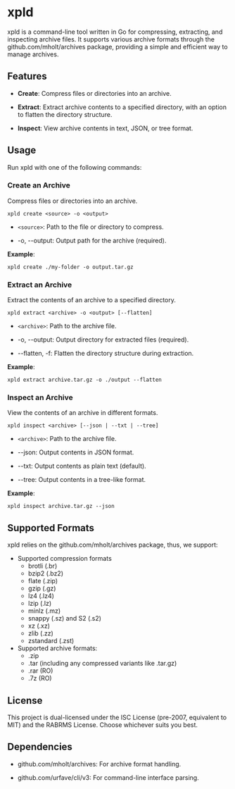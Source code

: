 xpld
====

xpld is a command-line tool written in Go for compressing, extracting, and inspecting archive files. It supports various archive formats through the github.com/mholt/archives package, providing a simple and efficient way to manage archives.

Features
--------

-   **Create**: Compress files or directories into an archive.

-   **Extract**: Extract archive contents to a specified directory, with an option to flatten the directory structure.

-   **Inspect**: View archive contents in text, JSON, or tree format.

Usage
-----

Run xpld with one of the following commands:

### Create an Archive

Compress files or directories into an archive.

```
xpld create <source> -o <output>
```

-   `<source>`: Path to the file or directory to compress.

-   -o, --output: Output path for the archive (required).

**Example**:

```
xpld create ./my-folder -o output.tar.gz
```

### Extract an Archive

Extract the contents of an archive to a specified directory.

```
xpld extract <archive> -o <output> [--flatten]
```

-   `<archive>`: Path to the archive file.

-   -o, --output: Output directory for extracted files (required).

-   --flatten, -f: Flatten the directory structure during extraction.

**Example**:

```
xpld extract archive.tar.gz -o ./output --flatten
```

### Inspect an Archive

View the contents of an archive in different formats.

```
xpld inspect <archive> [--json | --txt | --tree]
```

-   `<archive>`: Path to the archive file.

-   --json: Output contents in JSON format.

-   --txt: Output contents as plain text (default).

-   --tree: Output contents in a tree-like format.

**Example**:

```
xpld inspect archive.tar.gz --json
```

Supported Formats
-----------------

xpld relies on the github.com/mholt/archives package, thus, we support:

- Supported compression formats
  - brotli (.br)
  - bzip2 (.bz2)
  - flate (.zip)
  - gzip (.gz)
  - lz4 (.lz4)
  - lzip (.lz)
  - minlz (.mz)
  - snappy (.sz) and S2 (.s2)
  - xz (.xz)
  - zlib (.zz)
  - zstandard (.zst)
- Supported archive formats:
  - .zip
  - .tar (including any compressed variants like .tar.gz)
  - .rar (RO)
  - .7z  (RO)

License
-------

This project is dual-licensed under the ISC License (pre-2007, equivalent to MIT) and the RABRMS License. Choose whichever suits you best.

Dependencies
------------

-   github.com/mholt/archives: For archive format handling.

-   github.com/urfave/cli/v3: For command-line interface parsing.
